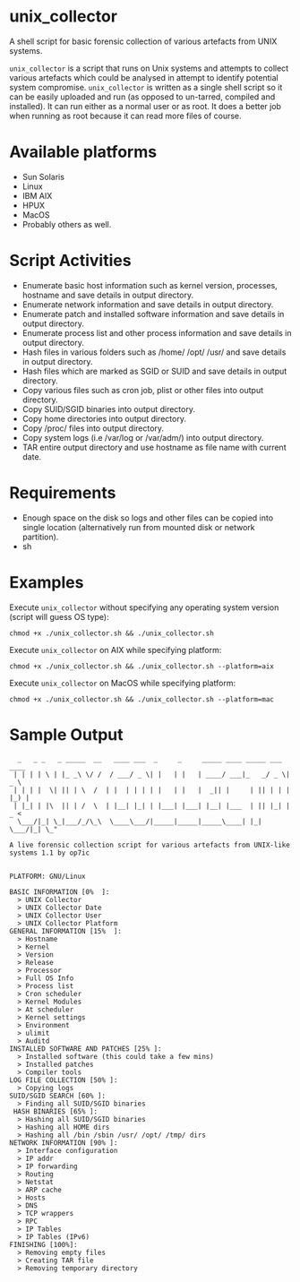 # unix_collector

A shell script for basic forensic collection of various artefacts from UNIX systems.

```unix_collector``` is a script that runs on Unix systems and attempts to collect various artefacts which could be analysed in attempt to identify potential system compromise. ```unix_collector``` is written as a single shell script so it can be easily uploaded and run (as opposed to un-tarred, compiled and installed). It can run either as a normal user or as root. It does a better job when running as root because it can read more files of course.

# Available platforms

* Sun Solaris
* Linux
* IBM AIX
* HPUX
* MacOS
* Probably others as well.

# Script Activities

* Enumerate basic host information such as kernel version, processes, hostname and save details in output directory.
* Enumerate network information and save details in output directory.
* Enumerate patch and installed software information and save details in output directory.
* Enumerate process list and other process information and save details in output directory.
* Hash files in various folders such as /home/ /opt/ /usr/ and save details in output directory.
* Hash files which are marked as SGID or SUID and save details in output directory.
* Copy various files such as cron job, plist or other files into output directory.
* Copy SUID/SGID binaries into output directory.
* Copy home directories into output directory.
* Copy /proc/ files into output directory.
* Copy system logs (i.e /var/log or /var/adm/) into output directory.
* TAR entire output directory and use hostname as file name with current date.

# Requirements

* Enough space on the disk so logs and other files can be copied into single location (alternatively run from mounted disk or network partition).
* sh

# Examples 

Execute ```unix_collector``` without specifying any operating system version (script will guess OS type):

```chmod +x ./unix_collector.sh && ./unix_collector.sh```

Execute ```unix_collector``` on AIX while specifying platform:

```chmod +x ./unix_collector.sh && ./unix_collector.sh --platform=aix```

Execute ```unix_collector``` on MacOS while specifying platform:

```chmod +x ./unix_collector.sh && ./unix_collector.sh --platform=mac```

# Sample Output
```
  _   _ _   _ _____  __   ____ ___  _     _     _____ ____ _____ ___  ____
 | | | | \ | |_ _\ \/ /  / ___/ _ \| |   | |   | ____/ ___|_   _/ _ \|  _ \
 | | | |  \| || | \  /  | |  | | | | |   | |   |  _|| |     | || | | | |_) |
 | |_| | |\  || | /  \  | |__| |_| | |___| |___| |__| |___  | || |_| |  _ <
  \___/|_| \_|___/_/\_\  \____\___/|_____|_____|_____\____| |_| \___/|_| \_"

A live forensic collection script for various artefacts from UNIX-like systems 1.1 by op7ic


PLATFORM: GNU/Linux

BASIC INFORMATION [0%  ]:
  > UNIX Collector
  > UNIX Collector Date
  > UNIX Collector User
  > UNIX Collector Platform
GENERAL INFORMATION [15%  ]:
  > Hostname
  > Kernel
  > Version
  > Release
  > Processor
  > Full OS Info
  > Process list
  > Cron scheduler
  > Kernel Modules
  > At scheduler
  > Kernel settings
  > Environment
  > ulimit
  > Auditd
INSTALLED SOFTWARE AND PATCHES [25% ]:
  > Installed software (this could take a few mins)
  > Installed patches
  > Compiler tools
LOG FILE COLLECTION [50% ]:
  > Copying logs
SUID/SGID SEARCH [60% ]:
  > Finding all SUID/SGID binaries
 HASH BINARIES [65% ]:
  > Hashing all SUID/SGID binaries
  > Hashing all HOME dirs
  > Hashing all /bin /sbin /usr/ /opt/ /tmp/ dirs
NETWORK INFORMATION [90% ]:
  > Interface configuration
  > IP addr
  > IP forwarding
  > Routing
  > Netstat
  > ARP cache
  > Hosts
  > DNS
  > TCP wrappers
  > RPC
  > IP Tables
  > IP Tables (IPv6)
FINISHING [100%]:
  > Removing empty files
  > Creating TAR file
  > Removing temporary directory
```
